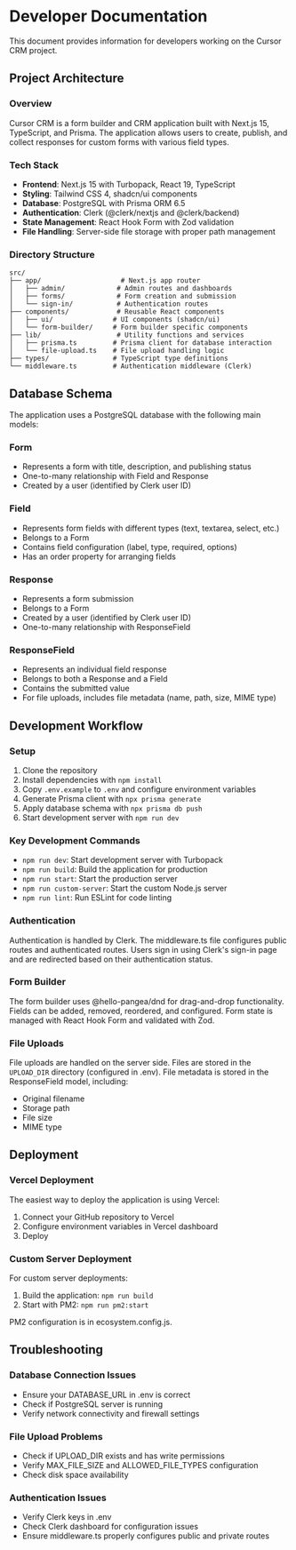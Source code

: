 # Developer Documentation

This document provides information for developers working on the Cursor CRM project.

## Project Architecture

### Overview

Cursor CRM is a form builder and CRM application built with Next.js 15, TypeScript, and Prisma. The application allows users to create, publish, and collect responses for custom forms with various field types.

### Tech Stack

- **Frontend**: Next.js 15 with Turbopack, React 19, TypeScript
- **Styling**: Tailwind CSS 4, shadcn/ui components
- **Database**: PostgreSQL with Prisma ORM 6.5
- **Authentication**: Clerk (@clerk/nextjs and @clerk/backend)
- **State Management**: React Hook Form with Zod validation
- **File Handling**: Server-side file storage with proper path management

### Directory Structure

```
src/
├── app/                    # Next.js app router
│   ├── admin/             # Admin routes and dashboards
│   ├── forms/             # Form creation and submission
│   └── sign-in/           # Authentication routes
├── components/            # Reusable React components
│   ├── ui/               # UI components (shadcn/ui)
│   └── form-builder/     # Form builder specific components
├── lib/                   # Utility functions and services
│   ├── prisma.ts         # Prisma client for database interaction
│   └── file-upload.ts    # File upload handling logic
├── types/                # TypeScript type definitions
└── middleware.ts         # Authentication middleware (Clerk)
```

## Database Schema

The application uses a PostgreSQL database with the following main models:

### Form
- Represents a form with title, description, and publishing status
- One-to-many relationship with Field and Response
- Created by a user (identified by Clerk user ID)

### Field
- Represents form fields with different types (text, textarea, select, etc.)
- Belongs to a Form
- Contains field configuration (label, type, required, options)
- Has an order property for arranging fields

### Response
- Represents a form submission
- Belongs to a Form
- Created by a user (identified by Clerk user ID)
- One-to-many relationship with ResponseField

### ResponseField
- Represents an individual field response
- Belongs to both a Response and a Field
- Contains the submitted value
- For file uploads, includes file metadata (name, path, size, MIME type)

## Development Workflow

### Setup

1. Clone the repository
2. Install dependencies with `npm install`
3. Copy `.env.example` to `.env` and configure environment variables
4. Generate Prisma client with `npx prisma generate`
5. Apply database schema with `npx prisma db push`
6. Start development server with `npm run dev`

### Key Development Commands

- `npm run dev`: Start development server with Turbopack
- `npm run build`: Build the application for production
- `npm run start`: Start the production server
- `npm run custom-server`: Start the custom Node.js server
- `npm run lint`: Run ESLint for code linting

### Authentication

Authentication is handled by Clerk. The middleware.ts file configures public routes and authenticated routes. Users sign in using Clerk's sign-in page and are redirected based on their authentication status.

### Form Builder

The form builder uses @hello-pangea/dnd for drag-and-drop functionality. Fields can be added, removed, reordered, and configured. Form state is managed with React Hook Form and validated with Zod.

### File Uploads

File uploads are handled on the server side. Files are stored in the `UPLOAD_DIR` directory (configured in .env). File metadata is stored in the ResponseField model, including:
- Original filename
- Storage path
- File size
- MIME type

## Deployment

### Vercel Deployment

The easiest way to deploy the application is using Vercel:

1. Connect your GitHub repository to Vercel
2. Configure environment variables in Vercel dashboard
3. Deploy

### Custom Server Deployment

For custom server deployments:

1. Build the application: `npm run build`
2. Start with PM2: `npm run pm2:start`

PM2 configuration is in ecosystem.config.js.

## Troubleshooting

### Database Connection Issues

- Ensure your DATABASE_URL in .env is correct
- Check if PostgreSQL server is running
- Verify network connectivity and firewall settings

### File Upload Problems

- Check if UPLOAD_DIR exists and has write permissions
- Verify MAX_FILE_SIZE and ALLOWED_FILE_TYPES configuration
- Check disk space availability

### Authentication Issues

- Verify Clerk keys in .env
- Check Clerk dashboard for configuration issues
- Ensure middleware.ts properly configures public and private routes 